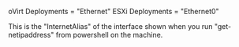 oVirt Deployments = "Ethernet"
ESXi Deployments = "Ethernet0"

This is the "InternetAlias" of the interface shown when you run "get-netipaddress" from powershell on the machine.
